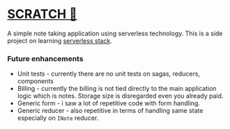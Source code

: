 # [SCRATCH :pencil:](https://notes.appscratch.com/)

A simple note taking application using serverless technology. This is a side project on learning [serverless stack](https://serverless-stack.com/).

### Future enhancements

- Unit tests - currently there are no unit tests on sagas, reducers, components
- Billing - currently the billing is not tied directly to the main application logic which is notes. Storage size is disregarded even you already paid.
- Generic form - i saw a lot of repetitive code with form handling.
- Generic reducer - also repetitive in terms of handling same state especially on `INote` reducer.
